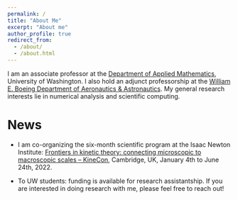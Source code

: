 ```yaml
---
permalink: /
title: "About Me"
excerpt: "About me"
author_profile: true
redirect_from: 
  - /about/
  - /about.html
---
```


I am an associate professor at the [Department of Applied Mathematics](https://amath.washington.edu), University of Washington. I also hold an adjunct professorship at the [William E. Boeing Department of Aeronautics & Astronautics](https://www.aa.washington.edu/). My general research interests lie in numerical analysis and scientific computing.

News
======
* I am co-organizing the six-month scientific program at the Isaac Newton Institute: [Frontiers in kinetic theory: connecting microscopic to macroscopic scales – KineCon](https://www.newton.ac.uk/event/fkt/), Cambridge, UK, January 4th to June 24th, 2022.

* To UW students: funding is available for research assistantship. If you are interested in doing research with me, please feel free to reach out!

